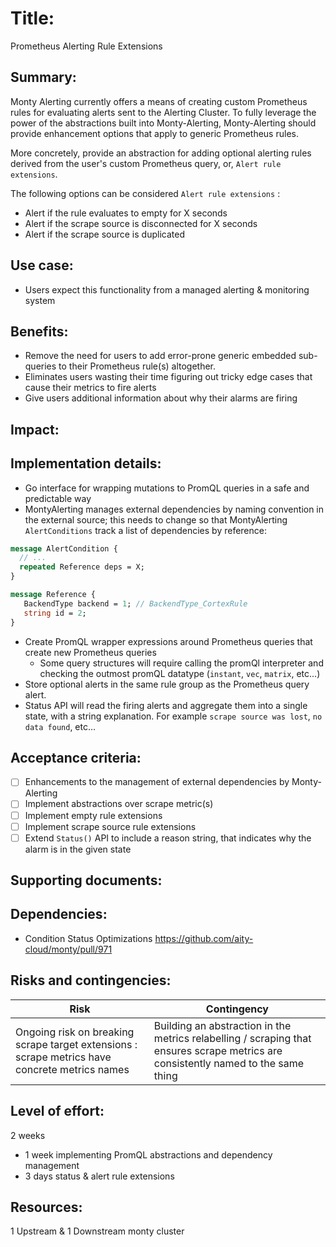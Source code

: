 # Title:

Prometheus Alerting Rule Extensions

## Summary:

Monty Alerting currently offers a means of creating custom Prometheus rules for evaluating alerts sent to the Alerting Cluster. To fully leverage the power of the abstractions built into Monty-Alerting, Monty-Alerting should provide enhancement options that apply to generic Prometheus rules.

More concretely, provide an abstraction for adding optional alerting rules derived from the user's custom Prometheus query, or, `Alert rule extensions`.

The following options can be considered `Alert rule extensions` :

- Alert if the rule evaluates to empty for X seconds
- Alert if the scrape source is disconnected for X seconds
- Alert if the scrape source is duplicated

## Use case:

- Users expect this functionality from a managed alerting & monitoring system

## Benefits:

- Remove the need for users to add error-prone generic embedded sub-queries to their Prometheus rule(s) altogether.
- Eliminates users wasting their time figuring out tricky edge cases that cause their metrics to fire alerts
- Give users additional information about why their alarms are firing

## Impact:

## Implementation details:

- Go interface for wrapping mutations to PromQL queries in a safe and predictable way
- MontyAlerting manages external dependencies by naming convention in the external source; this needs to change so that MontyAlerting `AlertConditions` track a list of dependencies by reference:

```proto
message AlertCondition {
  // ...
  repeated Reference deps = X;
}
```

```proto
message Reference {
   BackendType backend = 1; // BackendType_CortexRule
   string id = 2;
}
```

- Create PromQL wrapper expressions around Prometheus queries that create new Prometheus queries
  - Some query structures will require calling the promQl interpreter and checking the outmost promQL datatype (`instant`, `vec`, `matrix`, etc…)
- Store optional alerts in the same rule group as the Prometheus query alert.
- Status API will read the firing alerts and aggregate them into a single state, with a string explanation. For example `scrape source was lost`, `no data found`, etc…

## Acceptance criteria:

- [ ] Enhancements to the management of external dependencies by Monty-Alerting
- [ ] Implement abstractions over scrape metric(s)
- [ ] Implement empty rule extensions
- [ ] Implement scrape source rule extensions
- [ ] Extend `Status()` API to include a reason string, that indicates why the alarm is in the given state

## Supporting documents:

## Dependencies:

- Condition Status Optimizations https://github.com/aity-cloud/monty/pull/971

## Risks and contingencies:

| Risk                                                                                           | Contingency                                                                                                                        |
| ---------------------------------------------------------------------------------------------- | ---------------------------------------------------------------------------------------------------------------------------------- |
| Ongoing risk on breaking scrape target extensions : scrape metrics have concrete metrics names | Building an abstraction in the metrics relabelling / scraping that ensures scrape metrics are consistently named to the same thing |

## Level of effort:

2 weeks

- 1 week implementing PromQL abstractions and dependency management
- 3 days status & alert rule extensions

## Resources:

1 Upstream & 1 Downstream monty cluster
